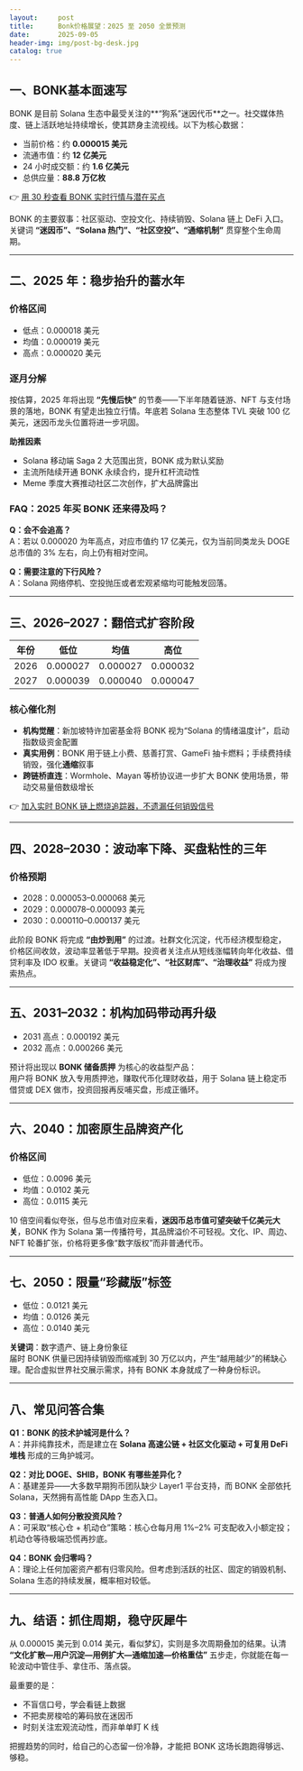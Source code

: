 ```yaml
---
layout:     post
title:      Bonk价格展望：2025 至 2050 全景预测
date:       2025-09-05
header-img: img/post-bg-desk.jpg
catalog: true
---
```


## 一、BONK基本面速写
BONK 是目前 Solana 生态中最受关注的**“狗系”迷因代币**之一。社交媒体热度、链上活跃地址持续增长，使其跻身主流视线。以下为核心数据：

- 当前价格：约 **0.000015 美元**  
- 流通市值：约 **12 亿美元**  
- 24 小时成交额：约 **1.6 亿美元**  
- 总供应量：**88.8 万亿枚**

👉 [用 30 秒查看 BONK 实时行情与潜在买点](https://okxdog.com/)

BONK 的主要叙事：社区驱动、空投文化、持续销毁、Solana 链上 DeFi 入口。关键词 **“迷因币”、“Solana 热门”、“社区空投”、“通缩机制”** 贯穿整个生命周期。

---

## 二、2025 年：稳步抬升的蓄水年

### 价格区间
- 低点：0.000018 美元  
- 均值：0.000019 美元  
- 高点：0.000020 美元  

### 逐月分解
按估算，2025 年将出现 **“先慢后快”** 的节奏——下半年随着链游、NFT 与支付场景的落地，BONK 有望走出独立行情。年底若 Solana 生态整体 TVL 突破 100 亿美元，迷因币龙头位置将进一步巩固。

**助推因素**  
- Solana 移动端 Saga 2 大范围出货，BONK 成为默认奖励
- 主流所陆续开通 BONK 永续合约，提升杠杆流动性
- Meme 季度大赛推动社区二次创作，扩大品牌露出

### FAQ：2025 年买 BONK 还来得及吗？
**Q：会不会追高？**  
A：若以 0.000020 为年高点，对应市值约 17 亿美元，仅为当前同类龙头 DOGE 总市值的 3% 左右，向上仍有相对空间。

**Q：需要注意的下行风险？**  
A：Solana 网络停机、空投抛压或者宏观紧缩均可能触发回落。

---

## 三、2026–2027：翻倍式扩容阶段

| 年份 | 低位 | 均值 | 高位 |
|---|---|---|---|
| 2026 | 0.000027 | 0.000027 | 0.000032 |
| 2027 | 0.000039 | 0.000040 | 0.000047 |

### 核心催化剂
- **机构觉醒**：新加坡特许加密基金将 BONK 视为“Solana 的情绪温度计”，启动指数级资金配置  
- **真实用例**：BONK 用于链上小费、慈善打赏、GameFi 抽卡燃料；手续费持续销毁，强化**通缩**叙事  
- **跨链桥直连**：Wormhole、Mayan 等桥协议进一步扩大 BONK 使用场景，带动交易量倍数级增长

👉 [加入实时 BONK 链上燃烧追踪器，不遗漏任何销毁信号](https://okxdog.com/)

---

## 四、2028–2030：波动率下降、买盘粘性的三年

### 价格预期
- 2028：0.000053–0.000068 美元  
- 2029：0.000078–0.000093 美元  
- 2030：0.000110–0.000137 美元  

此阶段 BONK 将完成 **“由炒到用”** 的过渡。社群文化沉淀，代币经济模型稳定，价格区间收敛，波动率显著低于早期。投资者关注点从短线涨幅转向年化收益、借贷利率及 IDO 权重。关键词 **“收益稳定化”、“社区财库”、“治理收益”** 将成为搜索热点。

---

## 五、2031–2032：机构加码带动再升级

- 2031 高点：0.000192 美元  
- 2032 高点：0.000266 美元  

预计将出现以 **BONK 储备质押** 为核心的收益型产品：  
用户将 BONK 放入专用质押池，赚取代币化理财收益，用于 Solana 链上稳定币借贷或 DEX 做市，投资回报再反哺买盘，形成正循环。

---

## 六、2040：加密原生品牌资产化

### 价格区间
- 低位：0.0096 美元  
- 均值：0.0102 美元  
- 高位：0.0115 美元  

10 倍空间看似夸张，但与总市值对应来看，**迷因币总市值可望突破千亿美元大关**，BONK 作为 Solana 第一传播符号，其品牌溢价不可轻视。文化、IP、周边、NFT 轮番扩张，价格将更多像“数字版权”而非普通代币。

---

## 七、2050：限量“珍藏版”标签

- 低位：0.0121 美元  
- 均值：0.0126 美元  
- 高位：0.0140 美元  

**关键词**：数字遗产、链上身份象征  
届时 BONK 供量已因持续销毁而缩减到 30 万亿以内，产生“越用越少”的稀缺心理。配合虚拟世界社交展示需求，持有 BONK 本身就成了一种身份标识。

---

## 八、常见问答合集

**Q1：BONK 的技术护城河是什么？**  
A：并非纯靠技术，而是建立在 **Solana 高速公链 + 社区文化驱动 + 可复用 DeFi 堆栈** 形成的三角护城河。

**Q2：对比 DOGE、SHIB，BONK 有哪些差异化？**  
A：基建差异——大多数早期狗币团队缺少 Layer1 平台支持，而 BONK 全部依托 Solana，天然拥有高性能 DApp 生态入口。

**Q3：普通人如何分散投资风险？**  
A：可采取“核心仓 + 机动仓”策略：核心仓每月用 1%–2% 可支配收入小额定投；机动仓等待极端恐慌再抄底。

**Q4：BONK 会归零吗？**  
A：理论上任何加密资产都有归零风险。但考虑到活跃的社区、固定的销毁机制、Solana 生态的持续发展，概率相对较低。

---

## 九、结语：抓住周期，稳守灰犀牛

从 0.000015 美元到 0.014 美元，看似梦幻，实则是多次周期叠加的结果。认清 **“文化扩散—用户沉淀—用例扩大—通缩加速—价格重估”** 五步走，你就能在每一轮波动中管住手、拿住币、落点袋。  

最重要的是：  
- 不盲信口号，学会看链上数据  
- 不把卖房梭哈的筹码放在迷因币  
- 时刻关注宏观流动性，而非单单盯 K 线  

把握趋势的同时，给自己的心态留一份冷静，才能把 BONK 这场长跑跑得够远、够稳。